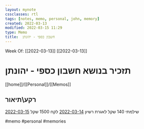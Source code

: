 ```yaml
---
layout: mynote
cssclasses: rtl
tags: [notes, memo, personal, john, memory] 
created: 2022-03-13
modified: 2022-03-15 11:29
type: Memo
title:  חשבון כספי - יהונתן 
---
```

Week Of: [[2022-03-13]]
[[2022-03-13]]

# תזכיר בנושא  חשבון כספי - יהונתן 
[[home]]/[[Personal]]/[[Memos]]

## רקע\תיאור


[2022-03-15](2022-03-15.md) שילמתי 140 שקל לאגרת רשיון
[2022-03-14](2022-03-14) לקח 1500 שקל 


#memo 
#personal
#memories